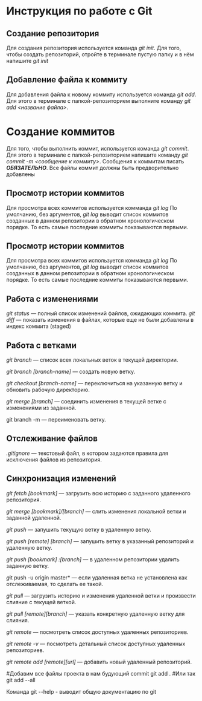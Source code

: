 # Инструкция по работе с Git

## Создание репозитория
Для создания репозитория используется команда *git init*. Для того, чтобы создать репозиторий, отройте в терминале пустую папку и в нём напишите *git init*

## Добавление файла к коммиту
Для добавления файла к новому коммиту используется команда *git add*. Для этого в терминале с папкой-репозиторием выполните команду *git add <название файла>*.

# Создание коммитов
Для того, чтобы выполнить коммит, используется команда *git commit*. Для этого в терминале с папкой-репозиторием напишите команду *git commit -m <сообщение к коммиту>*. Сообщения к коммитам писать ***ОБЯЗАТЕЛЬНО***. Все файлы коммит должны быть предворительно добавлены

## Просмотр истории коммитов
Для просмотра всех коммитов используется комманда *git log*
По умолчанию, без аргументов, *git log* выводит список коммитов созданных в данном репозитории в обратном хронологическом порядке. То есть самые последние коммиты показываются первыми.

## Просмотр истории коммитов
Для просмотра всех коммитов используется комманда *git log*
По умолчанию, без аргументов, *git log* выводит список коммитов созданных в данном репозитории в обратном хронологическом порядке. То есть самые последние коммиты показываются первыми.

## Работа с изменениями
*git status* — полный список изменений файлов, ожидающих коммита.
*git diff* — показать изменения в файлах, которые еще не были добавлены в индекс коммита (staged)

## Работа с ветками
*git branch* — список всех локальных веток в текущей директории.

*git branch [branch-name]* — создать новую ветку.

*git checkout [branch-name]* — переключиться на указанную ветку и обновить рабочую директорию.

*git merge [branch]* — соединить изменения в текущей ветке с изменениями из заданной.



git branch -m <oldname> <newname> — переименовать ветку.

## Отслеживание файлов
*.gitignore* — текстовый файл, в котором задаются правила для исключения файлов из репозитория.

## Синхронизация изменений
*git fetch [bookmark]* — загрузить всю историю с заданного удаленного репозитория.

*git merge [bookmark]/[branch]* — слить изменения локальной ветки и заданной удаленной.

*git push* — запушить текущую ветку в удаленную ветку.

*git push [remote] [branch]* — запушить ветку в указанный репозиторий и удаленную ветку.

*git push [bookmark] :[branch]* — в удаленном репозитории удалить заданную ветку.

*g*it push -u origin master* — если удаленная ветка не установлена как отслеживаемая, то сделать ее такой.

*git pull* — загрузить историю и изменения удаленной ветки и произвести слияние с текущей веткой.

*git pull [remote][branch]* — указать конкретную удаленную ветку для слияния.

*git remote* — посмотреть список доступных удаленных репозиториев.

*git remote -v* — посмотреть детальный список доступных удаленных репозиториев.

*git remote add [remote][url]* — добавить новый удаленный репозиторий.

#Добавим все файлы проекта в нам будующий commit
git add .
#Или так
git add --all

Команда git --help - выводит общую документацию по git